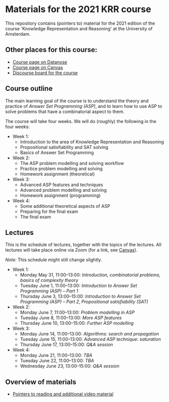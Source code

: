 # Materials for the 2021 KRR course
This repository contains (pointers to) material for the 2021 edition of the course 'Knowledge Representation and Reasoning' at the University of Amsterdam.

## Other places for this course:
- [Course page on Datanose](https://datanose.nl/#course[89408])
- [Course page on Canvas](https://canvas.uva.nl/courses/21424)
- [Discourse board for the course](https://talk.computational-complexity.nl/)

## Course outline
The main learning goal of the course is to understand the theory and practice of *Answer Set Programming (ASP)*, and to learn how to use ASP to solve problems that have a combinatorial aspect to them.

The course will take four weeks.
We will do (roughly) the following in the four weeks:
- Week 1:
  - Introduction to the area of Knowledge Representation and Reasoning
  - Propositional satisfiability and SAT solving
  - Basics of Answer Set Programming
- Week 2:
  - The ASP problem modelling and solving workflow
  - Practice problem modelling and solving
  - Homework assignment (theoretical)
- Week 3:
  - Advanced ASP features and techniques
  - Advanced problem modelling and solving
  - Homework assignment (programming)
- Week 4:
  - Some additional theoretical aspects of ASP
  - Preparing for the final exam
  - The final exam

## Lectures
This is the schedule of lectures, together with the topics of the lectures. All lectures will take place online via Zoom (for a link, see [Canvas](https://canvas.uva.nl/courses/21424)).

*Note:* This schedule might still change slightly.

- Week 1:
  - Monday May 31, 11:00–13:00: *Introduction, combinatorial problems, basics of complexity theory*
  - Tuesday June 1, 11:00–13:00: *Introduction to Answer Set Programming (ASP) &ndash; Part 1*
  - Thursday June 3, 13:00–15:00: *Introduction to Answer Set Programming (ASP) &ndash; Part 2*, *Propositional satisfiability (SAT)*
- Week 2:
  - Monday June 7, 11:00–13:00: *Problem modelling in ASP*
  - Tuesday June 8, 11:00–13:00: *More ASP features*
  - Thursday June 10, 13:00–15:00: *Further ASP modelling*
- Week 3:
  - Monday June 14, 11:00–13:00: *Algorithms: search and propagation*
  - Tuesday June 15, 11:00–13:00: *Advanced ASP technique: saturation*
  - Thursday June 17, 13:00–15:00: *Q&A session*
- Week 4:
  - Monday June 21, 11:00–13:00: *TBA*
  - Tuesday June 22, 11:00–13:00: *TBA*
  - Wednesday June 23, 13:00–15:00: *Q&A session*


## Overview of materials
- [Pointers to reading and additional video material](study-materials.md)
